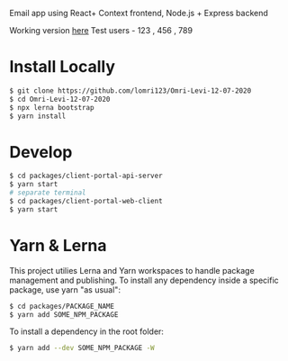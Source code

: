 Email app using React+ Context frontend, Node.js + Express backend

Working version [here](https://email-app-omri.herokuapp.com/)
Test users - 123 , 456 , 789 

# Install Locally

```bash
$ git clone https://github.com/lomri123/Omri-Levi-12-07-2020
$ cd Omri-Levi-12-07-2020
$ npx lerna bootstrap
$ yarn install
```

# Develop

```bash
$ cd packages/client-portal-api-server
$ yarn start
# separate terminal
$ cd packages/client-portal-web-client
$ yarn start
```

# Yarn & Lerna

This project utilies Lerna and Yarn workspaces to handle package management and publishing. To install any dependency inside a specific package, use yarn "as usual":

```bash
$ cd packages/PACKAGE_NAME
$ yarn add SOME_NPM_PACKAGE
```

To install a dependency in the root folder:

```bash
$ yarn add --dev SOME_NPM_PACKAGE -W
```
